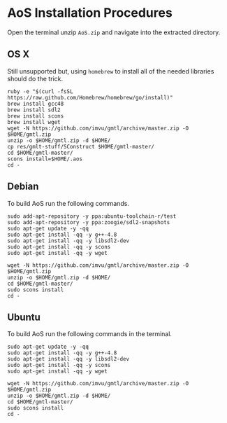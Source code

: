 # AoS Installation Procedures
Open the terminal unzip `AoS.zip` and navigate into the extracted directory. 

## OS X
  Still unsupported but, using `homebrew` to install all of the needed libraries should do the trick. 

    ruby -e "$(curl -fsSL https://raw.github.com/Homebrew/homebrew/go/install)"
    brew install gcc48
    brew install sdl2
    brew install scons
    brew install wget
    wget -N https://github.com/imvu/gmtl/archive/master.zip -O $HOME/gmtl.zip
    unzip -o $HOME/gmtl.zip -d $HOME/
    cp res/gmlt-stuff/SConstruct $HOME/gmtl-master/
    cd $HOME/gmtl-master/
    scons install=$HOME/.aos
    cd -

## Debian 
  To build AoS run the following commands. 

    sudo add-apt-repository -y ppa:ubuntu-toolchain-r/test
    sudo add-apt-repository -y ppa:zoogie/sdl2-snapshots
    sudo apt-get update -y -qq
    sudo apt-get install -qq -y g++-4.8
    sudo apt-get install -qq -y libsdl2-dev
    sudo apt-get install -qq -y scons
    sudo apt-get install -qq -y wget

    wget -N https://github.com/imvu/gmtl/archive/master.zip -O $HOME/gmtl.zip
    unzip -o $HOME/gmtl.zip -d $HOME/
    cd $HOME/gmtl-master/
    sudo scons install
    cd -

## Ubuntu
  To build AoS run the following commands in the terminal. 

    sudo apt-get update -y -qq
    sudo apt-get install -qq -y g++-4.8
    sudo apt-get install -qq -y libsdl2-dev
    sudo apt-get install -qq -y scons
    sudo apt-get install -qq -y wget

    wget -N https://github.com/imvu/gmtl/archive/master.zip -O $HOME/gmtl.zip
    unzip -o $HOME/gmtl.zip -d $HOME/
    cd $HOME/gmtl-master/
    sudo scons install
    cd -


